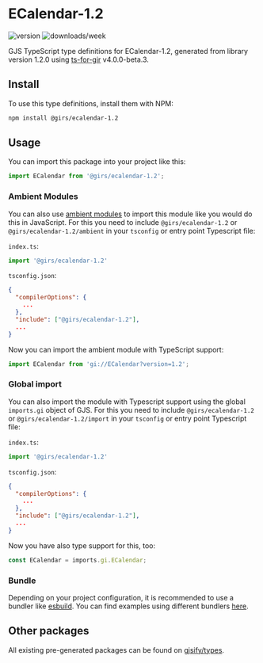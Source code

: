 
# ECalendar-1.2

![version](https://img.shields.io/npm/v/@girs/ecalendar-1.2)
![downloads/week](https://img.shields.io/npm/dw/@girs/ecalendar-1.2)


GJS TypeScript type definitions for ECalendar-1.2, generated from library version 1.2.0 using [ts-for-gir](https://github.com/gjsify/ts-for-gir) v4.0.0-beta.3.


## Install

To use this type definitions, install them with NPM:
```bash
npm install @girs/ecalendar-1.2
```

## Usage

You can import this package into your project like this:
```ts
import ECalendar from '@girs/ecalendar-1.2';
```

### Ambient Modules

You can also use [ambient modules](https://github.com/gjsify/ts-for-gir/tree/main/packages/cli#ambient-modules) to import this module like you would do this in JavaScript.
For this you need to include `@girs/ecalendar-1.2` or `@girs/ecalendar-1.2/ambient` in your `tsconfig` or entry point Typescript file:

`index.ts`:
```ts
import '@girs/ecalendar-1.2'
```

`tsconfig.json`:
```json
{
  "compilerOptions": {
    ...
  },
  "include": ["@girs/ecalendar-1.2"],
  ...
}
```

Now you can import the ambient module with TypeScript support: 

```ts
import ECalendar from 'gi://ECalendar?version=1.2';
```

### Global import

You can also import the module with Typescript support using the global `imports.gi` object of GJS.
For this you need to include `@girs/ecalendar-1.2` or `@girs/ecalendar-1.2/import` in your `tsconfig` or entry point Typescript file:

`index.ts`:
```ts
import '@girs/ecalendar-1.2'
```

`tsconfig.json`:
```json
{
  "compilerOptions": {
    ...
  },
  "include": ["@girs/ecalendar-1.2"],
  ...
}
```

Now you have also type support for this, too:

```ts
const ECalendar = imports.gi.ECalendar;
```

### Bundle

Depending on your project configuration, it is recommended to use a bundler like [esbuild](https://esbuild.github.io/). You can find examples using different bundlers [here](https://github.com/gjsify/ts-for-gir/tree/main/examples).

## Other packages

All existing pre-generated packages can be found on [gjsify/types](https://github.com/gjsify/types).

